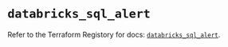 # `databricks_sql_alert`

Refer to the Terraform Registory for docs: [`databricks_sql_alert`](https://registry.terraform.io/providers/databricks/databricks/1.21.0/docs/resources/sql_alert).
